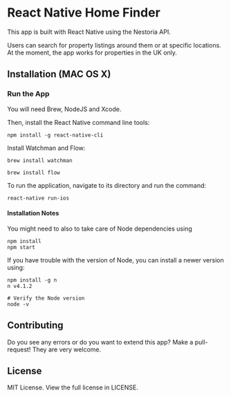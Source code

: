 # React Native Home Finder

This app is built with React Native using the Nestoria API.

Users can search for property listings around them or at specific locations. At the moment, the app works for properties in the UK only.

## Installation (MAC OS X)

### Run the App

You will need Brew, NodeJS and Xcode.

Then, install the React Native command line tools:

```
npm install -g react-native-cli
```

Install Watchman and Flow:
```
brew install watchman

brew install flow
```

To run the application, navigate to its directory and run the command:

```
react-native run-ios
```

#### Installation Notes

You might need to also to take care of Node dependencies using

```
npm install
npm start
```

If you have trouble with the version of Node, you can install a newer version using:

```
npm install -g n
n v4.1.2

# Verify the Node version
node -v
```

## Contributing

Do you see any errors or do you want to extend this app? Make a pull-request! They are very welcome.

## License

MIT License. View the full license in LICENSE.